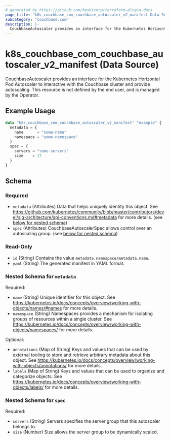 ```yaml
---
# generated by https://github.com/hashicorp/terraform-plugin-docs
page_title: "k8s_couchbase_com_couchbase_autoscaler_v2_manifest Data Source - terraform-provider-k8s"
subcategory: "couchbase.com"
description: |-
  CouchbaseAutoscaler provides an interface for the Kubernetes Horizontal Pod Autoscaler to interactive with the Couchbase cluster and provide autoscaling.  This resource is not defined by the end user, and is managed by the Operator.
---
```


# k8s_couchbase_com_couchbase_autoscaler_v2_manifest (Data Source)

CouchbaseAutoscaler provides an interface for the Kubernetes Horizontal Pod Autoscaler to interactive with the Couchbase cluster and provide autoscaling.  This resource is not defined by the end user, and is managed by the Operator.

## Example Usage

```terraform
data "k8s_couchbase_com_couchbase_autoscaler_v2_manifest" "example" {
  metadata = {
    name      = "some-name"
    namespace = "some-namespace"
  }
  spec = {
    servers = "some-servers"
    size    = 17
  }
}
```

<!-- schema generated by tfplugindocs -->
## Schema

### Required

- `metadata` (Attributes) Data that helps uniquely identify this object. See https://github.com/kubernetes/community/blob/master/contributors/devel/sig-architecture/api-conventions.md#metadata for more details. (see [below for nested schema](#nestedatt--metadata))
- `spec` (Attributes) CouchbaseAutoscalerSpec allows control over an autoscaling group. (see [below for nested schema](#nestedatt--spec))

### Read-Only

- `id` (String) Contains the value `metadata.namespace/metadata.name`.
- `yaml` (String) The generated manifest in YAML format.

<a id="nestedatt--metadata"></a>
### Nested Schema for `metadata`

Required:

- `name` (String) Unique identifier for this object. See https://kubernetes.io/docs/concepts/overview/working-with-objects/names/#names for more details.
- `namespace` (String) Namespaces provides a mechanism for isolating groups of resources within a single cluster. See https://kubernetes.io/docs/concepts/overview/working-with-objects/namespaces/ for more details.

Optional:

- `annotations` (Map of String) Keys and values that can be used by external tooling to store and retrieve arbitrary metadata about this object. See https://kubernetes.io/docs/concepts/overview/working-with-objects/annotations/ for more details.
- `labels` (Map of String) Keys and values that can be used to organize and categorize objects. See https://kubernetes.io/docs/concepts/overview/working-with-objects/labels/ for more details.


<a id="nestedatt--spec"></a>
### Nested Schema for `spec`

Required:

- `servers` (String) Servers specifies the server group that this autoscaler belongs to.
- `size` (Number) Size allows the server group to be dynamically scaled.
